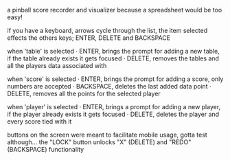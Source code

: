 a pinball score recorder and visualizer because a spreadsheet would be too easy!

if you have a keyboard, arrows cycle through the list, the item selected effects the others keys; ENTER, DELETE and BACKSPACE

when 'table' is selected
  · ENTER, brings the prompt for adding a new table, if the table already exists it gets focused
  · DELETE, removes the tables and all the players data associated with

when 'score' is selected
  · ENTER, brings the prompt for adding a score, only numbers are accepted
  · BACKSPACE, deletes the last added data point
  · DELETE, removes all the points for the selected player

when 'player' is selected
  · ENTER, brings a prompt for adding a new player, if the player already exists it gets focused
  · DELETE, deletes the player and every score tied with it

buttons on the screen were meant to facilitate mobile usage, gotta test although... the "LOCK" button unlocks "X" (DELETE) and "REDO" (BACKSPACE) functionality
